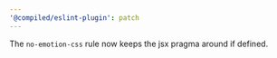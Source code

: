 ```yaml
---
'@compiled/eslint-plugin': patch
---
```


The `no-emotion-css` rule now keeps the jsx pragma around if defined.
